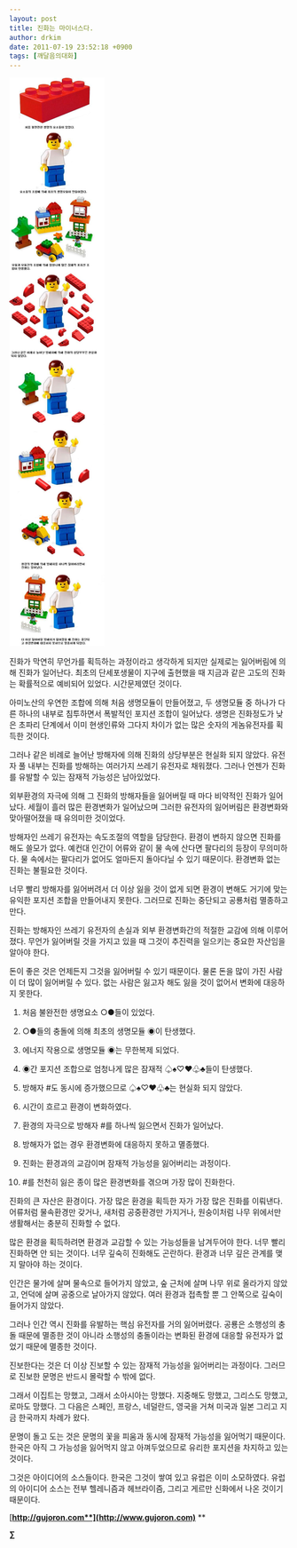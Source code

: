 ```yaml
---
layout: post
title: 진화는 마이너스다.
author: drkim
date: 2011-07-19 23:52:18 +0900
tags: [깨달음의대화]
---
```

![](/files/attach/images/198/959/182/5.jpg)

  


  


  


  


  




  


  


 진화가 막연히 무언가를 획득하는 과정이라고 생각하게 되지만 실제로는 잃어버림에 의해 진화가 일어난다. 최초의 단세포생물이 지구에 출현했을 때 지금과 같은 고도의 진화는 확률적으로 예비되어 있었다. 시간문제였던 것이다. 

아미노산의 우연한 조합에 의해 처음 생명모듈이 만들어졌고, 두 생명모듈 중 하나가 다른 하나의 내부로 침투하면서 폭발적인 포지션 조합이 일어났다. 생명은 진화정도가 낮은 초파리 단계에서 이미 현생인류와 그다지 차이가 없는 많은 숫자의 게놈유전자를 획득한 것이다. 

그러나 같은 비례로 늘어난 방해자에 의해 진화의 상당부분은 현실화 되지 않았다. 유전자 풀 내부는 진화를 방해하는 여러가지 쓰레기 유전자로 채워졌다. 그러나 언젠가 진화를 유발할 수 있는 잠재적 가능성은 남아있었다. 

외부환경의 자극에 의해 그 진화의 방해자들을 잃어버릴 때 마다 비약적인 진화가 일어났다. 세월이 흘러 많은 환경변화가 일어났으며 그러한 유전자의 잃어버림은 환경변화와 맞아떨어졌을 때 유의미한 것이었다. 

방해자인 쓰레기 유전자는 속도조절의 역할을 담당한다. 환경이 변하지 않으면 진화를 해도 쓸모가 없다. 예컨대 인간이 어류와 같이 물 속에 산다면 팔다리의 등장이 무의미하다. 물 속에서는 팔다리가 없어도 얼마든지 돌아다닐 수 있기 때문이다. 환경변화 없는 진화는 불필요한 것이다. 

너무 빨리 방해자를 잃어버려서 더 이상 잃을 것이 없게 되면 환경이 변해도 거기에 맞는 유익한 포지션 조합을 만들어내지 못한다. 그러므로 진화는 중단되고 공룡처럼 멸종하고 만다. 

진화는 방해자인 쓰레기 유전자의 손실과 외부 환경변화간의 적절한 교감에 의해 이루어졌다. 무언가 잃어버릴 것을 가지고 있을 때 그것이 추진력을 일으키는 중요한 자산임을 알아야 한다. 

돈이 좋은 것은 언제든지 그것을 잃어버릴 수 있기 때문이다. 물론 돈을 많이 가진 사람이 더 많이 잃어버릴 수 있다. 없는 사람은 잃고자 해도 잃을 것이 없어서 변화에 대응하지 못한다. 

1) 처음 불완전한 생명요소 ○●들이 있었다. 

  
2) ○●들의 충돌에 의해 최초의 생명모듈 ◉이 탄생했다.  
3) 에너지 작용으로 생명모듈 ◉는 무한복제 되었다.  
4) ◉간 포지션 조합으로 엄청나게 많은 잠재적 ♤♠♡♥♧♣들이 탄생했다.  
5) 방해자 #도 동시에 증가했으므로 ♤♠♡♥♧♣는 현실화 되지 않았다.  
6) 시간이 흐르고 환경이 변화하였다.   
7) 환경의 자극으로 방해자 #를 하나씩 잃으면서 진화가 일어났다.  
8) 방해자가 없는 경우 환경변화에 대응하지 못하고 멸종했다.   
9) 진화는 환경과의 교감이며 잠재적 가능성을 잃어버리는 과정이다.  
10) #를 천천히 잃은 종이 많은 환경변화를 겪으며 가장 많이 진화한다. 

진화의 큰 자산은 환경이다. 가장 많은 환경을 획득한 자가 가장 많은 진화를 이뤄낸다. 어류처럼 물속환경만 갖거나, 새처럼 공중환경만 가지거나, 원숭이처럼 나무 위에서만 생활해서는 충분히 진화할 수 없다. 

많은 환경을 획득하려면 환경과 교감할 수 있는 가능성들을 남겨두어야 한다. 너무 빨리 진화하면 안 되는 것이다. 너무 깊숙히 진화해도 곤란하다. 환경과 너무 깊은 관계를 맺지 말아야 하는 것이다. 

인간은 물가에 살며 물속으로 들어가지 않았고, 숲 근처에 살며 나무 위로 올라가지 않았고, 언덕에 살며 공중으로 날아가지 않았다. 여러 환경과 접촉할 뿐 그 안쪽으로 깊숙이 들어가지 않았다. 

그러나 인간 역시 진화를 유발하는 핵심 유전자를 거의 잃어버렸다. 공룡은 소행성의 충돌 때문에 멸종한 것이 아니라 소행성의 충돌이라는 변화된 환경에 대응할 유전자가 없었기 때문에 멸종한 것이다. 

진보한다는 것은 더 이상 진보할 수 있는 잠재적 가능성을 잃어버리는 과정이다. 그러므로 진보한 문명은 반드시 몰락할 수 밖에 없다. 

그래서 이집트는 망했고, 그래서 소아시아는 망했다. 지중해도 망했고, 그리스도 망했고, 로마도 망했다. 그 다음은 스페인, 프랑스, 네덜란드, 영국을 거쳐 미국과 일본 그리고 지금 한국까지 차례가 왔다. 

문명이 돌고 도는 것은 문명의 꽃을 피움과 동시에 잠재적 가능성을 잃어먹기 때문이다. 한국은 아직 그 가능성을 잃어먹지 않고 아껴두었으므로 유리한 포지션을 차지하고 있는 것이다. 

그것은 아이디어의 소스들이다. 한국은 그것이 쌓여 있고 유럽은 이미 소모하였다. 유럽의 아이디어 소스는 전부 헬레니즘과 헤브라이즘, 그리고 게르만 신화에서 나온 것이기 때문이다. 




  




[**http://gujoron.com**](http://www.gujoron.com)** 
**

**∑**